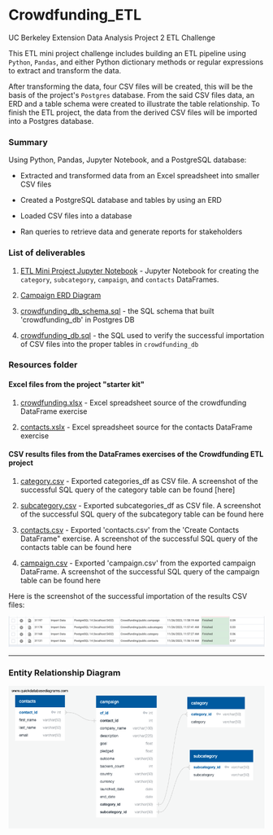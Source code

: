 # Crowdfunding_ETL
UC Berkeley Extension Data Analysis Project 2 ETL Challenge

This ETL mini project challenge includes building an ETL pipeline using `Python`, `Pandas`, and either Python dictionary methods or regular expressions to extract and transform the data. 

After transforming the data, four CSV files will be created, this will be the basis of the project's `Postgres` database. From the said CSV files data, an ERD and a table schema were created to illustrate the table relationship. To finish the ETL project, the data from the derived CSV files will be imported into a Postgres database.

### Summary

Using Python, Pandas, Jupyter Notebook, and a PostgreSQL database:

- Extracted and transformed data from an Excel spreadsheet into smaller CSV files

- Created a PostgreSQL database and tables by using an ERD

- Loaded CSV files into a database

- Ran queries to retrieve data and generate reports for stakeholders

### List of deliverables

1. [ETL Mini Project Jupyter Notebook](https://github.com/rabellan/Crowdfunding_ETL/blob/main/ETL_Mini_Project_RAbellano.ipynb) - Jupyter Notebook for creating the `category`, `subcategory`, `campaign`, and `contacts` DataFrames.

2. [Campaign ERD Diagram](https://github.com/rabellan/Crowdfunding_ETL/blob/main/Resources/campaign_ERD.png)

3. [crowdfunding_db_schema.sql](https://github.com/rabellan/Crowdfunding_ETL/blob/main/Resources/SQL/crowdfunding_db_schema.sql) - the SQL schema that built 'crowdfunding_db' in Postgres DB

4. [crowdfunding_db.sql](https://github.com/rabellan/Crowdfunding_ETL/blob/main/Resources/SQL/crowdfunding_db.sql) - the SQL used to verify the successful importation of CSV files into the proper tables in `crowdfunding_db`

### Resources folder

#### Excel files from the project "starter kit"

1. [crowdfunding.xlsx](https://github.com/rabellan/Crowdfunding_ETL/blob/main/Resources/RAW/crowdfunding.xlsx) - Excel spreadsheet source of the crowdfunding DataFrame exercise

2. [contacts.xslx](https://github.com/rabellan/Crowdfunding_ETL/blob/main/Resources/RAW/contacts.xlsx) - Excel spreadsheet source for the contacts DataFrame exercise

#### CSV results files from the DataFrames exercises of the Crowdfunding ETL project 

1. [category.csv](https://github.com/rabellan/Crowdfunding_ETL/blob/main/Resources/CSV/category.csv) - Exported categories_df as CSV file. A screenshot of the successful SQL query of the category table can be found [here]

2. [subcategory.csv](https://github.com/rabellan/Crowdfunding_ETL/blob/main/Resources/CSV/subcategory.csv) - Exported subcategories_df as CSV file. A screenshot of the successful SQL query of the subcategory table can be found here

3. [contacts.csv](https://github.com/rabellan/Crowdfunding_ETL/blob/main/Resources/CSV/contacts.csv) - Exported 'contacts.csv' from the 'Create Contacts DataFrame" exercise. A screenshot of the successful SQL query of the contacts table can be found here

4. [campaign.csv](https://github.com/rabellan/Crowdfunding_ETL/blob/main/Resources/CSV/campaign.csv) - Exported 'campaign.csv' from the exported campaign DataFrame. A screenshot of the successful SQL query of the campaign table can be found here

Here is the screenshot of the successful importation of the results CSV files:

![Postgres Import](https://github.com/rabellan/Crowdfunding_ETL/blob/main/Resources/Images/CSV_Import.png)

---

### Entity Relationship Diagram

![ERD Diagram - Crowdfunding](https://github.com/rabellan/Crowdfunding_ETL/blob/main/Resources/Images/campaign_ERD.png)